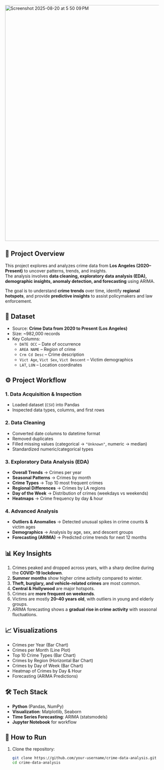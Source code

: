 <img width="1105" height="770" alt="Screenshot 2025-08-20 at 5 50 09 PM" src="https://github.com/user-attachments/assets/09427d47-bc3c-41e6-ae3e-a09fd5b2e488" />

## 📌 Project Overview
This project explores and analyzes crime data from **Los Angeles (2020–Present)** to uncover patterns, trends, and insights.  
The analysis involves **data cleaning, exploratory data analysis (EDA), demographic insights, anomaly detection, and forecasting** using ARIMA.  

The goal is to understand **crime trends** over time, identify **regional hotspots**, and provide **predictive insights** to assist policymakers and law enforcement.


## 📂 Dataset
- Source: **Crime Data from 2020 to Present (Los Angeles)**  
- Size: ~982,000 records  
- Key Columns:  
  - `DATE OCC` – Date of occurrence  
  - `AREA NAME` – Region of crime  
  - `Crm Cd Desc` – Crime description  
  - `Vict Age`, `Vict Sex`, `Vict Descent` – Victim demographics  
  - `LAT`, `LON` – Location coordinates  


## ⚙️ Project Workflow
### 1. Data Acquisition & Inspection
- Loaded dataset (`CSV`) into Pandas  
- Inspected data types, columns, and first rows  

### 2. Data Cleaning
- Converted date columns to datetime format  
- Removed duplicates  
- Filled missing values (categorical → `"Unknown"`, numeric → median)  
- Standardized numeric/categorical types  

### 3. Exploratory Data Analysis (EDA)
- **Overall Trends** → Crimes per year  
- **Seasonal Patterns** → Crimes by month  
- **Crime Types** → Top 10 most frequent crimes  
- **Regional Differences** → Crimes by LA regions  
- **Day of the Week** → Distribution of crimes (weekdays vs weekends)  
- **Heatmaps** → Crime frequency by day & hour  

### 4. Advanced Analysis
- **Outliers & Anomalies** → Detected unusual spikes in crime counts & victim ages  
- **Demographics** → Analysis by age, sex, and descent groups   
- **Forecasting (ARIMA)** → Predicted crime trends for next 12 months  


## 📊 Key Insights
1. Crimes peaked and dropped across years, with a sharp decline during the **COVID-19 lockdown**.  
2. **Summer months** show higher crime activity compared to winter.  
3. **Theft, burglary, and vehicle-related crimes** are most common.  
4. **Central & Hollywood** are major hotspots.  
5. Crimes are **more frequent on weekends**.  
6. Victims are mostly **20–40 years old**, with outliers in young and elderly groups.  
7. ARIMA forecasting shows a **gradual rise in crime activity** with seasonal fluctuations.  


## 📈 Visualizations
- Crimes per Year (Bar Chart)  
- Crimes per Month (Line Plot)  
- Top 10 Crime Types (Bar Chart)  
- Crimes by Region (Horizontal Bar Chart)  
- Crimes by Day of Week (Bar Chart)  
- Heatmap of Crimes by Day & Hour  
- Forecasting (ARIMA Predictions)  


## 🛠️ Tech Stack
- **Python** (Pandas, NumPy)  
- **Visualization**: Matplotlib, Seaborn  
- **Time Series Forecasting**: ARIMA (statsmodels)  
- **Jupyter Notebook** for workflow  


## 🚀 How to Run
1. Clone the repository:
   ```bash
   git clone https://github.com/your-username/crime-data-analysis.git
   cd crime-data-analysis
